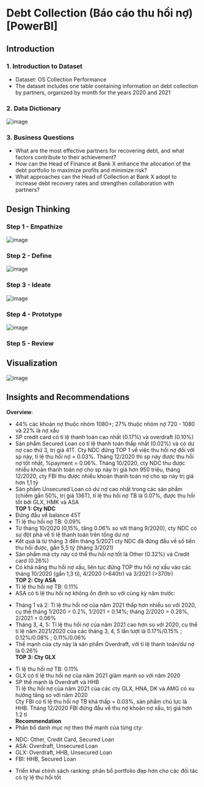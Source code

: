# Debt Collection (Báo cáo thu hồi nợ) [PowerBI]
## Introduction
### 1. Introduction to Dataset
- Dataset: OS Collection Performance
- The dataset includes one table containing information on debt collection by partners, organized by month for the years 2020 and 2021
### 2. Data Dictionary
![image](https://github.com/honganh218/debt-collection/assets/133098903/40490f47-f2c5-4225-b9f7-bcd619f37cb3)
### 3. Business Questions
- What are the most effective partners for recovering debt, and what factors contribute to their achievement?
- How can the Head of Finance at Bank X enhance the allocation of the debt portfolio to maximize profits and minimize risk?
- What approaches can the Head of Collection at Bank X adopt to increase debt recovery rates and strengthen collaboration with partners?

## Design Thinking
### Step 1 - Empathize
![image](https://github.com/honganh218/debt-collection/assets/133098903/67ea29b7-2645-48d1-9985-958c4f4f9dee)

### Step 2 - Define
![image](https://github.com/honganh218/debt-collection/assets/133098903/2b0243b9-0d06-4bf4-9f75-e3b1bcc392e4)

### Step 3 - Ideate
![image](https://github.com/honganh218/debt-collection/assets/133098903/9e296e44-532f-4c2f-b66b-4b031be22db5)

### Step 4 - Prototype
![image](https://github.com/honganh218/debt-collection/assets/133098903/94cc0d71-57ad-4253-a3f4-40468cd7aef7)

### Step 5 - Review

## Visualization
![image](https://github.com/honganh218/debt-collection/assets/133098903/b11f29c8-dc3e-44fc-bc66-bd24792672b0)

## Insights and Recommendations
**Overview**:
 - 44% các khoản nợ thuộc nhóm 1080+; 27% thuộc nhóm nợ 720 - 1080 và 22% là nợ xấu
 - SP credit card có tỉ lệ thanh toán cao nhất (0.17%) và overdraft (0.10%)
 - Sản phẩm Secured Loan có tỉ lệ thanh toán thấp nhất (0.02%) và có dư nợ cao thứ 3, trị giá 41T. Cty NDC đứng TOP 1 về việc thu hồi nợ đối với sp này, tỉ lệ thu hồi nợ = 0.03%. Tháng 12/2020 thì sp này được thu hồi nợ tốt nhất, %payment = 0.06%. Tháng 10/2020, cty NDC thu được nhiều khoản thanh toán nợ cho sp này trị giá hơn 950 triệu, tháng 12/2020, cty FBI thu được nhiều khoản thanh toán nợ cho sp này trị giá hơn 1,1 tỷ
 - Sản phẩm Unsecured Loan có dư nợ cao nhất trong các sản phẩm (chiếm gần 50%, trị giá 136T), tỉ lệ thu hồi nợ TB là 0.07%, được thu hồi tốt bởi GLX, HMK và ASA
<br> **TOP 1: Cty NDC**
 - Đứng đầu về balance 45T
 - Tỉ lệ thu hồi nợ TB: 0.09%
 - Từ tháng 10/2020 (0,15%, tăng 0.06% so với tháng 9/2020), cty NDC có sự đột phá về tỉ lệ thanh toán trên tổng dư nợ
 - Kết quả là từ tháng 3 đến tháng 5/2021 cty NDC đã đứng đầu về số tiền thu hồi được, gần 5,5 tỷ (tháng 3/2021)
 - Sản phẩm mà cty này có thể thu hồi nợ tốt là Other (0.32%) và Credit card (0.26%)
 - Có khả năng thu hồi nợ xấu, liên tục đứng TOP thu hồi nợ xấu vào các tháng 10/2020 (gần 1,3 tỉ), 4/2020 (>640tr) và 3/2021 (>370tr)
<br> **TOP 2: Cty ASA**
 - Tỉ lệ thu hồi nợ TB: 0.11%
 - ASA có tỉ lệ thu hồi nợ không ổn định so với cùng kỳ năm trước: 
 + Tháng 1 và 2: Tỉ lệ thu hồi nợ của năm 2021 thấp hơn nhiều so với 2020, cụ thể tháng 1/2020 = 0.2%, 1/2021 = 0.14%; tháng 2/2020 = 0.28%, 2/2021 = 0.06%
 + Tháng 3, 4, 5: Tỉ lệ thu hồi nợ của năm 2021 cao hơn so với 2020, cụ thể tỉ lệ năm 2021/2020 của các tháng 3, 4, 5 lần lượt là 0.17%/0.15% ; 0.12%/0.08% ; 0.11%/0.06%
 + Thế mạnh của cty này là sản phẩm Overdraft, với tỉ lệ thanh toán/dư nợ là 0.26%
<br> **TOP 3: Cty GLX**
 - Tỉ lệ thu hồi nợ TB: 0.11%
 - GLX có tỉ lệ thu hồi nợ của năm 2021 giảm mạnh so với năm 2020
 - SP thế mạnh là Overdraft và HHB
<br> Tỉ lệ thu hồi nợ của năm 2021 của các cty GLX, HNA, DK và AMG có xu hướng tăng so với năm 2020
<br> Cty FBI có tỉ lệ thu hồi nợ TB khá thấp = 0.03%, sản phẩm chủ lực là HHB. Tháng 12/2020 FBI đứng đầu về thu nợ khoản nợ xấu, trị giá hơn 1.2 tỉ
<br> **Recommendation**
 - Phân bổ danh mục nợ theo thế mạnh của từng cty:
 + NDC: Other, Credit Card, Secured Loan
 + ASA: Overdraft, Unsecured Loan
 + GLX: Overdraft, HHB, Unsecured Loan
 + FBI: HHB, Secured Loan
 - Triển khai chính sách ranking: phân bổ portfolio đẹp hơn cho các đối tác có tỷ lệ thu hồi tốt
 

 

 

 

 

 










